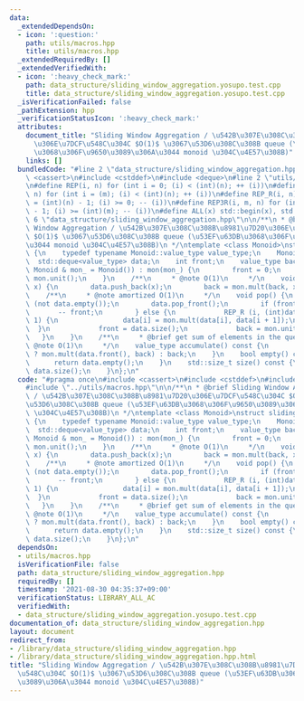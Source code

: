 ```yaml
---
data:
  _extendedDependsOn:
  - icon: ':question:'
    path: utils/macros.hpp
    title: utils/macros.hpp
  _extendedRequiredBy: []
  _extendedVerifiedWith:
  - icon: ':heavy_check_mark:'
    path: data_structure/sliding_window_aggregation.yosupo.test.cpp
    title: data_structure/sliding_window_aggregation.yosupo.test.cpp
  _isVerificationFailed: false
  _pathExtension: hpp
  _verificationStatusIcon: ':heavy_check_mark:'
  attributes:
    document_title: "Sliding Window Aggregation / \u542B\u307E\u308C\u308B\u8981\u7D20\
      \u306E\u7DCF\u548C\u304C $O(1)$ \u3067\u53D6\u308C\u308B queue (\u53EF\u63DB\
      \u3068\u306F\u9650\u3089\u306A\u3044 monoid \u304C\u4E57\u308B)"
    links: []
  bundledCode: "#line 2 \"data_structure/sliding_window_aggregation.hpp\"\n#include\
    \ <cassert>\n#include <cstddef>\n#include <deque>\n#line 2 \"utils/macros.hpp\"\
    \n#define REP(i, n) for (int i = 0; (i) < (int)(n); ++ (i))\n#define REP3(i, m,\
    \ n) for (int i = (m); (i) < (int)(n); ++ (i))\n#define REP_R(i, n) for (int i\
    \ = (int)(n) - 1; (i) >= 0; -- (i))\n#define REP3R(i, m, n) for (int i = (int)(n)\
    \ - 1; (i) >= (int)(m); -- (i))\n#define ALL(x) std::begin(x), std::end(x)\n#line\
    \ 6 \"data_structure/sliding_window_aggregation.hpp\"\n\n/**\n * @brief Sliding\
    \ Window Aggregation / \u542B\u307E\u308C\u308B\u8981\u7D20\u306E\u7DCF\u548C\u304C\
    \ $O(1)$ \u3067\u53D6\u308C\u308B queue (\u53EF\u63DB\u3068\u306F\u9650\u3089\u306A\
    \u3044 monoid \u304C\u4E57\u308B)\n */\ntemplate <class Monoid>\nstruct sliding_window_aggregation\
    \ {\n    typedef typename Monoid::value_type value_type;\n    Monoid mon;\n  \
    \  std::deque<value_type> data;\n    int front;\n    value_type back;\n    sliding_window_aggregation(const\
    \ Monoid & mon_ = Monoid()) : mon(mon_) {\n        front = 0;\n        back =\
    \ mon.unit();\n    }\n    /**\n     * @note O(1)\n     */\n    void push(value_type\
    \ x) {\n        data.push_back(x);\n        back = mon.mult(back, x);\n    }\n\
    \    /**\n     * @note amortized O(1)\n     */\n    void pop() {\n        assert\
    \ (not data.empty());\n        data.pop_front();\n        if (front) {\n     \
    \       -- front;\n        } else {\n            REP_R (i, (int)data.size() -\
    \ 1) {\n                data[i] = mon.mult(data[i], data[i + 1]);\n          \
    \  }\n            front = data.size();\n            back = mon.unit();\n     \
    \   }\n    }\n    /**\n     * @brief get sum of elements in the queue\n     *\
    \ @note O(1)\n     */\n    value_type accumulate() const {\n        return front\
    \ ? mon.mult(data.front(), back) : back;\n    }\n    bool empty() const {\n  \
    \      return data.empty();\n    }\n    std::size_t size() const {\n        return\
    \ data.size();\n    }\n};\n"
  code: "#pragma once\n#include <cassert>\n#include <cstddef>\n#include <deque>\n\
    #include \"../utils/macros.hpp\"\n\n/**\n * @brief Sliding Window Aggregation\
    \ / \u542B\u307E\u308C\u308B\u8981\u7D20\u306E\u7DCF\u548C\u304C $O(1)$ \u3067\
    \u53D6\u308C\u308B queue (\u53EF\u63DB\u3068\u306F\u9650\u3089\u306A\u3044 monoid\
    \ \u304C\u4E57\u308B)\n */\ntemplate <class Monoid>\nstruct sliding_window_aggregation\
    \ {\n    typedef typename Monoid::value_type value_type;\n    Monoid mon;\n  \
    \  std::deque<value_type> data;\n    int front;\n    value_type back;\n    sliding_window_aggregation(const\
    \ Monoid & mon_ = Monoid()) : mon(mon_) {\n        front = 0;\n        back =\
    \ mon.unit();\n    }\n    /**\n     * @note O(1)\n     */\n    void push(value_type\
    \ x) {\n        data.push_back(x);\n        back = mon.mult(back, x);\n    }\n\
    \    /**\n     * @note amortized O(1)\n     */\n    void pop() {\n        assert\
    \ (not data.empty());\n        data.pop_front();\n        if (front) {\n     \
    \       -- front;\n        } else {\n            REP_R (i, (int)data.size() -\
    \ 1) {\n                data[i] = mon.mult(data[i], data[i + 1]);\n          \
    \  }\n            front = data.size();\n            back = mon.unit();\n     \
    \   }\n    }\n    /**\n     * @brief get sum of elements in the queue\n     *\
    \ @note O(1)\n     */\n    value_type accumulate() const {\n        return front\
    \ ? mon.mult(data.front(), back) : back;\n    }\n    bool empty() const {\n  \
    \      return data.empty();\n    }\n    std::size_t size() const {\n        return\
    \ data.size();\n    }\n};\n"
  dependsOn:
  - utils/macros.hpp
  isVerificationFile: false
  path: data_structure/sliding_window_aggregation.hpp
  requiredBy: []
  timestamp: '2021-08-30 04:35:37+09:00'
  verificationStatus: LIBRARY_ALL_AC
  verifiedWith:
  - data_structure/sliding_window_aggregation.yosupo.test.cpp
documentation_of: data_structure/sliding_window_aggregation.hpp
layout: document
redirect_from:
- /library/data_structure/sliding_window_aggregation.hpp
- /library/data_structure/sliding_window_aggregation.hpp.html
title: "Sliding Window Aggregation / \u542B\u307E\u308C\u308B\u8981\u7D20\u306E\u7DCF\
  \u548C\u304C $O(1)$ \u3067\u53D6\u308C\u308B queue (\u53EF\u63DB\u3068\u306F\u9650\
  \u3089\u306A\u3044 monoid \u304C\u4E57\u308B)"
---
```

